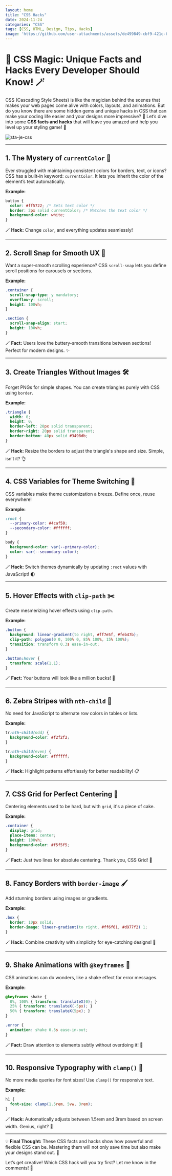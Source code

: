 ```yaml
---
layout: home
title: "CSS Hacks"
date: 2024-11-24
categories: "CSS"
tags: [CSS, HTML, Design, Tips, Hacks]
image: 'https://github.com/user-attachments/assets/de499849-cbf9-421c-bfa5-2949f0e23c22'
---
```


# 🎨 **CSS Magic: Unique Facts and Hacks Every Developer Should Know!** 🪄

CSS (Cascading Style Sheets) is like the magician behind the scenes that makes your web pages come alive with colors, layouts, and animations. But do you know there are some hidden gems and unique hacks in CSS that can make your coding life easier and your designs more impressive? 🤔 Let’s dive into some **CSS facts and hacks** that will leave you amazed and help you level up your styling game! 🚀

![sta-je-css](https://github.com/user-attachments/assets/de499849-cbf9-421c-bfa5-2949f0e23c22)

---

## 1. **The Mystery of `currentColor` 🎨**
Ever struggled with maintaining consistent colors for borders, text, or icons? CSS has a built-in keyword: `currentColor`. It lets you inherit the color of the element’s text automatically.

**Example:**
```css
button {
  color: #ff5722; /* Sets text color */
  border: 2px solid currentColor; /* Matches the text color */
  background-color: white;
}
```
🪄 **Hack:** Change `color`, and everything updates seamlessly! 

---

## 2. **Scroll Snap for Smooth UX 🚀**
Want a super-smooth scrolling experience? CSS `scroll-snap` lets you define scroll positions for carousels or sections.

**Example:**
```css
.container {
  scroll-snap-type: y mandatory;
  overflow-y: scroll;
  height: 100vh;
}

.section {
  scroll-snap-align: start;
  height: 100vh;
}
```
🪄 **Fact:** Users love the buttery-smooth transitions between sections! Perfect for modern designs. ✨

---

## 3. **Create Triangles Without Images 🛠️**
Forget PNGs for simple shapes. You can create triangles purely with CSS using `border`.

**Example:**
```css
.triangle {
  width: 0;
  height: 0;
  border-left: 20px solid transparent;
  border-right: 20px solid transparent;
  border-bottom: 40px solid #3498db;
}
```
🪄 **Hack:** Resize the borders to adjust the triangle's shape and size. Simple, isn’t it? 👌

---

## 4. **CSS Variables for Theme Switching 🎨**
CSS variables make theme customization a breeze. Define once, reuse everywhere!

**Example:**
```css
:root {
  --primary-color: #4caf50;
  --secondary-color: #ffffff;
}

body {
  background-color: var(--primary-color);
  color: var(--secondary-color);
}
```
🪄 **Hack:** Switch themes dynamically by updating `:root` values with JavaScript! 🌓

---

## 5. **Hover Effects with `clip-path` ✂️**
Create mesmerizing hover effects using `clip-path`.

**Example:**
```css
.button {
  background: linear-gradient(to right, #ff7e5f, #feb47b);
  clip-path: polygon(0 0, 100% 0, 85% 100%, 15% 100%);
  transition: transform 0.3s ease-in-out;
}

.button:hover {
  transform: scale(1.1);
}
```
🪄 **Fact:** Your buttons will look like a million bucks! 💎

---

## 6. **Zebra Stripes with `nth-child` 🦓**
No need for JavaScript to alternate row colors in tables or lists.

**Example:**
```css
tr:nth-child(odd) {
  background-color: #f2f2f2;
}

tr:nth-child(even) {
  background-color: #ffffff;
}
```
🪄 **Hack:** Highlight patterns effortlessly for better readability! 📋

---

## 7. **CSS Grid for Perfect Centering 🎯**
Centering elements used to be hard, but with `grid`, it's a piece of cake.

**Example:**
```css
.container {
  display: grid;
  place-items: center;
  height: 100vh;
  background-color: #f5f5f5;
}
```
🪄 **Fact:** Just two lines for absolute centering. Thank you, CSS Grid! 🙌

---

## 8. **Fancy Borders with `border-image` 🖌️**
Add stunning borders using images or gradients.

**Example:**
```css
.box {
  border: 10px solid;
  border-image: linear-gradient(to right, #ff6f61, #d977f2) 1;
}
```
🪄 **Hack:** Combine creativity with simplicity for eye-catching designs! 🌟

---

## 9. **Shake Animations with `@keyframes` 🎥**
CSS animations can do wonders, like a shake effect for error messages.

**Example:**
```css
@keyframes shake {
  0%, 100% { transform: translateX(0); }
  25% { transform: translateX(-5px); }
  50% { transform: translateX(5px); }
}

.error {
  animation: shake 0.5s ease-in-out;
}
```
🪄 **Fact:** Draw attention to elements subtly without overdoing it! 🛑

---

## 10. **Responsive Typography with `clamp()` 📱**
No more media queries for font sizes! Use `clamp()` for responsive text.

**Example:**
```css
h1 {
  font-size: clamp(1.5rem, 5vw, 3rem);
}
```
🪄 **Hack:** Automatically adjusts between 1.5rem and 3rem based on screen width. Genius, right? 🤯

---

💡 **Final Thought:** These CSS facts and hacks show how powerful and flexible CSS can be. Mastering them will not only save time but also make your designs stand out. 🎉

Let’s get creative! Which CSS hack will you try first? Let me know in the comments! 💬
